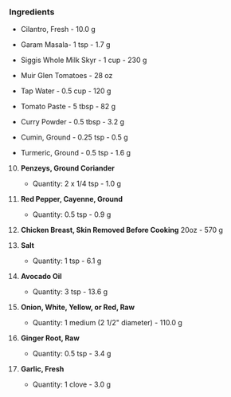 ### Ingredients

- Cilantro, Fresh - 10.0 g

- Garam Masala- 1 tsp - 1.7 g  

- Siggis Whole Milk Skyr - 1 cup - 230 g  

- Muir Glen Tomatoes - 28 oz

- Tap Water - 0.5 cup - 120 g

- Tomato Paste - 5 tbsp - 82 g

- Curry Powder - 0.5 tbsp - 3.2 g  

- Cumin, Ground - 0.25 tsp - 0.5 g  

- Turmeric, Ground - 0.5 tsp - 1.6 g  

10. **Penzeys, Ground Coriander**  
    - Quantity: 2 x 1/4 tsp - 1.0 g  

11. **Red Pepper, Cayenne, Ground**  
    - Quantity: 0.5 tsp - 0.9 g  

12. **Chicken Breast, Skin Removed Before Cooking** 20oz - 570 g  

13. **Salt**  
    - Quantity: 1 tsp - 6.1 g  

14. **Avocado Oil**  
    - Quantity: 3 tsp - 13.6 g  

15. **Onion, White, Yellow, or Red, Raw**  
    - Quantity: 1 medium (2 1/2" diameter) - 110.0 g

16. **Ginger Root, Raw**  
    - Quantity: 0.5 tsp - 3.4 g  

17. **Garlic, Fresh**  
    - Quantity: 1 clove - 3.0 g  
